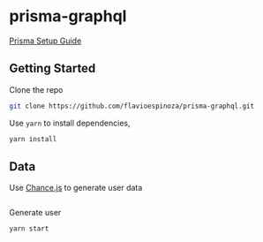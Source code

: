 # prisma-graphql

[Prisma Setup Guide](https://www.prisma.io/docs/get-started/01-setting-up-prisma-new-database-TYPESCRIPT-t002/)
## Getting Started

Clone the repo
```bash
git clone https://github.com/flavioespinoza/prisma-graphql.git
```

Use `yarn` to install dependencies,
```bash
yarn install
```

## Data

Use [Chance.js](https://chancejs.com/person/first.html) to generate user data
```typescript

```


Generate user
```bash
yarn start
```


